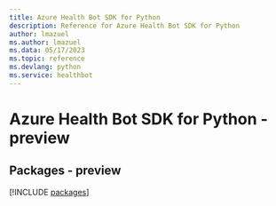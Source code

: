 ```yaml
---
title: Azure Health Bot SDK for Python
description: Reference for Azure Health Bot SDK for Python
author: lmazuel
ms.author: lmazuel
ms.data: 05/17/2023
ms.topic: reference
ms.devlang: python
ms.service: healthbot
---
```

# Azure Health Bot SDK for Python - preview
## Packages - preview
[!INCLUDE [packages](health-bot-index.md)]